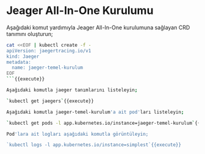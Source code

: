 # Jeager All-In-One Kurulumu

Aşağıdaki komut yardımıyla Jeager All-In-One kurulumuna sağlayan CRD tanımını oluşturun;

```bash
cat <<EOF | kubectl create -f -
apiVersion: jaegertracing.io/v1
kind: Jaeger
metadata:
  name: jaeger-temel-kurulum
EOF
```{{execute}}

Aşağıdaki komutla jaeger tanımlarını listeleyin;

`kubectl get jaegers`{{execute}}

Aşağıdaki komutla jaeger-temel-kurulum'a ait pod'ları listeleyin;

`kubectl get pods -l app.kubernetes.io/instance=jaeger-temel-kurulum`{{execute}}

Pod'lara ait logları aşağıdaki komutla görüntüleyin;

`kubectl logs -l app.kubernetes.io/instance=simplest`{{execute}}

